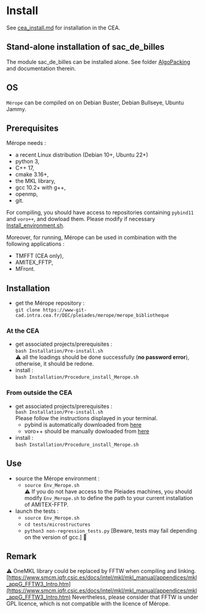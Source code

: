 # Install

See [cea_install.md](https://www-git-cad.intra.cea.fr/DEC/pleiades/merope/merope_nucleaire/-/blob/master/doc/CEA_install.md) for installation in the CEA.

## Stand-alone installation of sac_de_billes

The module sac_de_billes can be installed alone. See folder [AlgoPacking](modules/AlgoPacking) and documentation therein.

## OS

`Mérope` can be compiled on on Debian Buster, Debian Bullseye, Ubuntu Jammy.

## Prerequisites

Mérope needs :
- a recent Linux distribution (Debian 10+, Ubuntu 22+)
- python 3,
- C++ 17,
- cmake 3.16+,
- the MKL library,
- gcc 10.2+ with g++,
- openmp,
- git.

For compiling, you should have access to repositories containing `pybind11` and `voro++`, and dowload them. Please modify if necessary [Install_environment.sh](Installation/Install_environment.sh).

Moreover, for running, Mérope can be used in combination with the following applications :
- TMFFT (CEA only),
- AMITEX_FFTP,
- MFront.

## Installation

- get the Mérope repository :  
`git clone https://www-git-cad.intra.cea.fr/DEC/pleiades/merope/merope_bibliotheque`

### At the CEA
- get associated projects/prerequisites :  
`bash Installation/Pre-install.sh`  
:warning: all the loadings should be done successfully (**no password error**), otherwise, it should be redone.
- install :  
`bash Installation/Procedure_install_Merope.sh`

### From outside the CEA
- get associated projects/prerequisites :  
    `bash Installation/Pre-install.sh`   
    Please follow the instructions displayed in your terminal.
    - pybind is automatically downloaded from [here](https://github.com/pybind/pybind11)
    - voro++ should be manually dowloaded from [here](https://math.lbl.gov/voro++/download/)
- install :  
`bash Installation/Procedure_install_Merope.sh`


## Use
- source the Mérope environment :  
    - `source Env_Merope.sh`  
    :warning: If you do not have access to the Pleiades machines, you should modify `Env_Merope.sh` to define the path to your current installation of AMITEX-FFTP.
- launch the tests :   
    - `source Env_Merope.sh`  
    - `cd tests/microstructures`  
    - `python3 non-regression_tests.py` [Beware, tests may fail depending on the version of gcc.]
:construction:

## Remark

:warning: OneMKL library could be replaced by FFTW when compiling and linking. [https://www.smcm.iqfr.csic.es/docs/intel/mkl/mkl_manual/appendices/mkl_appG_FFTW3_Intro.htm](https://www.smcm.iqfr.csic.es/docs/intel/mkl/mkl_manual/appendices/mkl_appG_FFTW3_Intro.htm)
Nevertheless, please consider that FFTW is under GPL licence, which is not compatible with the licence of Mérope.
